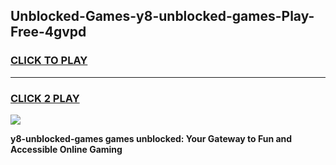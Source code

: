 
## Unblocked-Games-y8-unblocked-games-Play-Free-4gvpd
<h3>
<a href="https://premium76.site?title=y8-unblocked-games&ref=23A">CLICK TO PLAY</a></h3>
<hr>

<h3>
<a href="https://premium76.site?title=y8-unblocked-games&ref=23A">CLICK 2 PLAY</a>
  
</h3>

<a href="https://premium76.site?title=y8-unblocked-games&ref=23A"><img src="https://clearcache.store/games.png"></a>


**y8-unblocked-games games unblocked: Your Gateway to Fun and Accessible Online Gaming**
